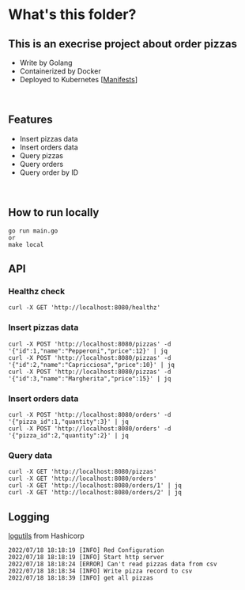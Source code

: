 # What's this folder?

## This is an execrise project about order pizzas

* Write by Golang
* Containerized by Docker
* Deployed to Kubernetes [[Manifests](../../Istio/deployment.yaml)] 
<br>

## Features
* Insert pizzas data
* Insert orders data
* Query pizzas
* Query orders
* Query order by ID

<br>

## How to run locally
```
go run main.go
or  
make local
```

## API

### Healthz check
```
curl -X GET 'http://localhost:8080/healthz'
```

### Insert pizzas data
```
curl -X POST 'http://localhost:8080/pizzas' -d '{"id":1,"name":"Pepperoni","price":12}' | jq
curl -X POST 'http://localhost:8080/pizzas' -d '{"id":2,"name":"Capricciosa","price":10}' | jq
curl -X POST 'http://localhost:8080/pizzas' -d '{"id":3,"name":"Margherita","price":15}' | jq
```

### Insert orders data
```
curl -X POST 'http://localhost:8080/orders' -d '{"pizza_id":1,"quantity":3}' | jq
curl -X POST 'http://localhost:8080/orders' -d '{"pizza_id":2,"quantity":2}' | jq
```

### Query data
```
curl -X GET 'http://localhost:8080/pizzas'
curl -X GET 'http://localhost:8080/orders'
curl -X GET 'http://localhost:8080/orders/1' | jq 
curl -X GET 'http://localhost:8080/orders/2' | jq
```

## Logging
[logutils](https://github.com/hashicorp/logutils) from Hashicorp
```
2022/07/18 18:18:19 [INFO] Red Configuration
2022/07/18 18:18:19 [INFO] Start http server
2022/07/18 18:18:24 [ERROR] Can't read pizzas data from csv
2022/07/18 18:18:34 [INFO] Write pizza record to csv
2022/07/18 18:18:39 [INFO] get all pizzas
```